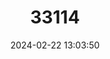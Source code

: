 ---
title: "33114"
category: "Shorea guiso"
draft: false
date: 2024-02-22 13:03:50
languages:
  Vietnamese: ["Chai bo bo"]
  Tagalog: ["Guiso"]
  Central Khmer: ["Kamlaeng"]
  Lao: ["Ning"]
  Malay: ["Selangan Batu Merah"]
  Thai: ["Teng tani"]
  English: ["Red Balau"]
---
